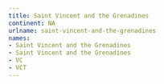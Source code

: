 ```yaml
---
title: Saint Vincent and the Grenadines
continent: NA
urlname: saint-vincent-and-the-grenadines
names:
- Saint Vincent and the Grenadines
- Saint Vincent and the Grenadines
- VC
- VCT
---
```


